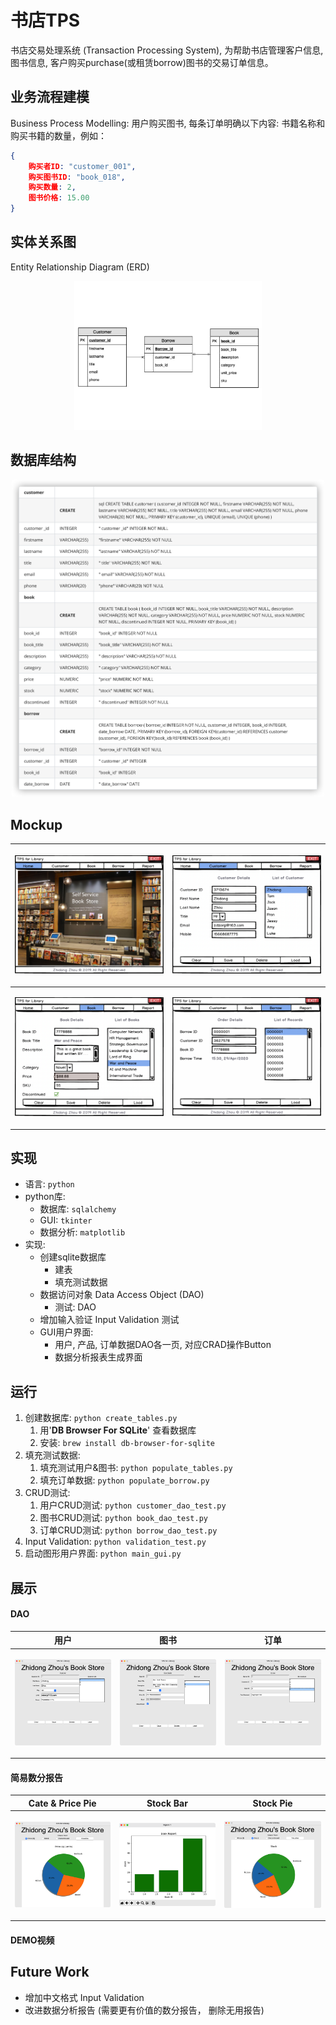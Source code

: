 # 书店TPS
书店交易处理系统 (Transaction Processing System), 为帮助书店管理客户信息, 图书信息, 客户购买purchase(或租赁borrow)图书的交易订单信息。

## 业务流程建模
Business Process Modelling: 用户购买图书, 每条订单明确以下内容: 书籍名称和购买书籍的数量，例如：

```json
{
    购买者ID: "customer_001", 
    购买图书ID: "book_018", 
    购买数量: 2, 
    图书价格: 15.00
} 
```


## 实体关系图

Entity Relationship Diagram (ERD)
<p align="center"><img src=https://raw.githubusercontent.com/ZhidongZhou/gallery/master/img/bookstore_ERD.jpg alt="blockw" width="300"/></p>

## 数据库结构

<p align="center"><img src=https://raw.githubusercontent.com/ZhidongZhou/gallery/master/img/metadata.png alt="blockw" width="500"/></p>


## Mockup

|   <p align="center"><img src=https://raw.githubusercontent.com/ZhidongZhou/gallery/master/img/1_bookstore_mockup_home.png alt="blockw" style="zoom:30%;"/></p>    |   <p align="center"><img src=https://raw.githubusercontent.com/ZhidongZhou/gallery/master/img/2_bookstore_mockup_customer.png alt="blockw" style="zoom:30%;"/></p>    |
|  ---  |  ---  |
|  <p align="center"><img src=https://raw.githubusercontent.com/ZhidongZhou/gallery/master/img/3_bookstore_mockup_book.png alt="blockw" style="zoom:30%;"/></p>     |  <p align="center"><img src=https://raw.githubusercontent.com/ZhidongZhou/gallery/master/img/4_bookstore_mockup_borrow.png alt="blockw" style="zoom:30%;"/></p>     |


## 实现

* 语言: `python`
* python库: 
  * 数据库: `sqlalchemy`
  * GUI: `tkinter`
  * 数据分析: `matplotlib`
* 实现: 
  * 创建sqlite数据库
    * 建表
    * 填充测试数据
  * 数据访问对象 Data Access Object (DAO)
    * 测试: DAO
  * 增加输入验证 Input Validation 测试
  * GUI用户界面:
    * 用户, 产品, 订单数据DAO各一页, 对应CRAD操作Button
    * 数据分析报表生成界面

## 运行

1. 创建数据库: `python create_tables.py`
   1. 用'**DB Browser For SQLite**' 查看数据库
   2. 安装: `brew install db-browser-for-sqlite`
2. 填充测试数据:
   1. 填充测试用户&图书: `python populate_tables.py`
   2. 填充订单数据: `python populate_borrow.py`
3. CRUD测试: 
   1. 用户CRUD测试: `python customer_dao_test.py`
   2. 图书CRUD测试: `python book_dao_test.py`
   3. 订单CRUD测试: `python borrow_dao_test.py`
4. Input Validation: `python validation_test.py`
5. 启动图形用户界面: `python main_gui.py`


## 展示

#### DAO

|   用户    |   图书    |   订单    |
|  ---  |  ---  |  ---  |
|   <p align="center"><img src=https://raw.githubusercontent.com/ZhidongZhou/gallery/master/img/customer_gui.png alt="blockw" style="zoom:30%;"/></p>    |   <p align="center"><img src=https://raw.githubusercontent.com/ZhidongZhou/gallery/master/img/book_gui.png alt="blockw" style="zoom:30%;"/></p>    |   <p align="center"><img src=https://raw.githubusercontent.com/ZhidongZhou/gallery/master/img/borrow_gui.png alt="blockw" style="zoom:30%;"/></p>    |

#### 简易数分报告

|   Cate & Price Pie    |   Stock Bar    |   Stock Pie    |
|  ---  |  ---  |  ---  |
|   <p align="center"><img src=https://raw.githubusercontent.com/ZhidongZhou/gallery/master/img/price_stock.png alt="blockw" style="zoom:30%;"/></p>    |       <p align="center"><img src=https://raw.githubusercontent.com/ZhidongZhou/gallery/master/img/stock_bar.png alt="blockw" style="zoom:30%;"/></p> |   <p align="center"><img src=https://raw.githubusercontent.com/ZhidongZhou/gallery/master/img/pie_stock.png alt="blockw" style="zoom:30%;"/></p>    |

#### DEMO视频



## Future Work
- 增加中文格式 Input Validation 
- 改进数据分析报告 (需要更有价值的数分报告， 删除无用报告)
